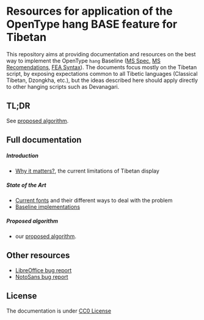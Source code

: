 # Resources for application of the OpenType hang BASE feature for Tibetan

This repository aims at providing documentation and resources on the best way to implement the OpenType `hang` Baseline ([MS Spec](https://www.microsoft.com/typography/otspec/baselinetags.htm), [MS Recomendations](https://www.microsoft.com/typography/otspec/recom.htm#base), [FEA Syntax](http://www.adobe.com/devnet/opentype/afdko/topic_feature_file_syntax.html#9.a)). The documents focus mostly on the Tibetan script, by exposing expectations common to all Tibetic languages (Classical Tibetan, Dzongkha, etc.), but the ideas described here should apply directly to other hanging scripts such as Devanagari.

## TL;DR

See [proposed algorithm](proposed-algorithm.md).

## Full documentation

##### Introduction
- [Why it matters?](why-it-matters.md), the current limitations of Tibetan display

##### State of the Art
- [Current fonts](curret-fonts.md) and their different ways to deal with the problem
- [Baseline implementations](baseline-implementations.md)

##### Proposed algorithm
- our [proposed algorithm](proposed-algorithm.md).

## Other resources

- [LibreOffice bug report](https://bugs.documentfoundation.org/show_bug.cgi?id=104930)
- [NotoSans bug report](https://github.com/googlei18n/noto-fonts/issues/814)

## License

The documentation is under [CC0 License](LICENSE)